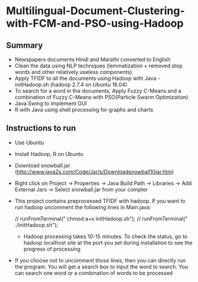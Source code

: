 # Multilingual-Document-Clustering-with-FCM-and-PSO-using-Hadoop

Summary 
------------------------

- Newspapers documents  Hindi and Marathi converted to English
- Clean the data using NLP techniques (lemmatization + removed stop words and other relatively useless components)
- Apply TFIDF to all the documents using Hadoop with Java - initHadoop.sh (hadoop 2.7.4 on Ubuntu 16.04)
- To search for a word in the documents, Apply Fuzzy C-Means and a combination of Fuzzy C-Means with PSO(Particle Swarm Optimization)
- Java Swing to implement GUI
- R with Java using shell processing for graphs and charts


Instructions to run
---------------------------

- Use Ubuntu
- Install Hadoop, R on Ubuntu
- Download snowball.jar (http://www.java2s.com/Code/Jar/s/Downloadsnowball10jar.htm)
- Right click on Project -> Properties -> Java Build Path -> Libraries -> Add External Jars -> Select snowball.jar from your compter

- This project contains preprocessed TFIDF with hadoop. If you want to run hadoop uncomment the following lines in Main.java:

  //	runFromTerminal(" chmod a+x  initHadoop.sh");
	//	runFromTerminal(" ./initHadoop.sh");
  
  - Hadoop processing takes 10-15 minutes. To check the status, go to hadoop localhost site at the port 
    you set during installation to see the progress of processing

- If you choose not to uncomment those lines, then you can directly run the program. 
  You will get a search box to input the word to search. You can search one word or 
  a combination of words to be processed
 
